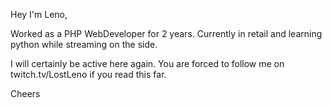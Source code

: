 Hey I'm Leno,

Worked as a PHP WebDeveloper for 2 years.
Currently in retail and learning python while streaming on the side. 

I will certainly be active here again. 
You are forced to follow me on twitch.tv/LostLeno if you read this far. 

Cheers
